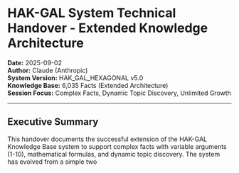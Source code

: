 # HAK-GAL System Technical Handover - Extended Knowledge Architecture
**Date:** 2025-09-02  
**Author:** Claude (Anthropic)  
**System Version:** HAK_GAL_HEXAGONAL v5.0  
**Knowledge Base:** 6,035 Facts (Extended Architecture)  
**Session Focus:** Complex Facts, Dynamic Topic Discovery, Unlimited Growth

---

## Executive Summary

This handover documents the successful extension of the HAK-GAL Knowledge Base system to support complex facts with variable arguments (1-10), mathematical formulas, and dynamic topic discovery. The system has evolved from a simple two